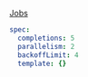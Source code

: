 [Jobs](https://kubernetes.io/docs/concepts/workloads/controllers/job/)

```yaml
spec:
  completions: 5
  parallelism: 2
  backoffLimit: 4
  template: {}
```
